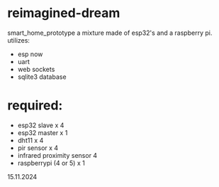 # reimagined-dream
smart_home_prototype
a mixture made of esp32's and a raspberry pi. 
utilizes:
* esp now
* uart
* web sockets
* sqlite3 database

# required:

* esp32 slave x 4 
* esp32 master x 1
* dht11 x 4 
* pir sensor x 4
* infrared proximity sensor 4
* raspberrypi (4 or 5) x 1 
 
15.11.2024
